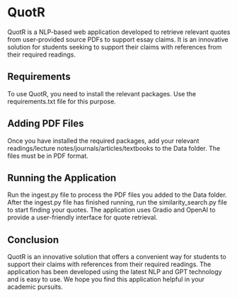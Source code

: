 # QuotR

QuotR is a NLP-based web application developed to retrieve relevant quotes from user-provided source PDFs to support essay claims. It is an innovative solution for students seeking to support their claims with references from their required readings.

## Requirements
To use QuotR, you need to install the relevant packages. Use the requirements.txt file for this purpose.

## Adding PDF Files
Once you have installed the required packages, add your relevant readings/lecture notes/journals/articles/textbooks to the Data folder. The files must be in PDF format.

## Running the Application
Run the ingest.py file to process the PDF files you added to the Data folder.
After the ingest.py file has finished running, run the similarity_search.py file to start finding your quotes.
The application uses Gradio and OpenAI to provide a user-friendly interface for quote retrieval.

## Conclusion
QuotR is an innovative solution that offers a convenient way for students to support their claims with references from their required readings. The application has been developed using the latest NLP and GPT technology and is easy to use. We hope you find this application helpful in your academic pursuits.
